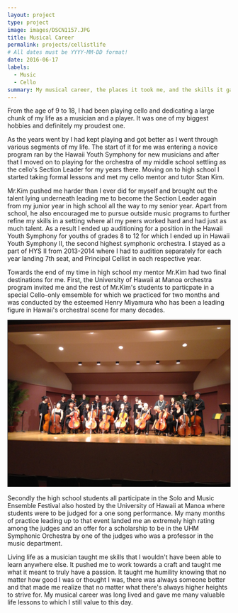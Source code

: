 ```yaml
---
layout: project
type: project
image: images/DSCN1157.JPG
title: Musical Career
permalink: projects/cellistlife
# All dates must be YYYY-MM-DD format!
date: 2016-06-17
labels:
  - Music
  - Cello
summary: My musical career, the places it took me, and the skills it gave me.
---
```


From the age of 9 to 18, I had been playing cello and dedicating a large chunk of my life as a musician and a player. It was one of my biggest hobbies and definitely my proudest one.

As the years went by I had kept playing and got better as I went through various segments of my life. The start of it for me was entering a novice program ran by the Hawaii Youth Symphony for new musicians and after that I moved on to playing for the orchestra of my middle school settling as the cello's Section Leader for my years there. Moving on to high school I started taking formal lessons and met my cello mentor and tutor Stan Kim.

Mr.Kim pushed me harder than I ever did for myself and brought out the talent lying underneath leading me to become the Section Leader again from my junior year in high school all the way to my senior year. Apart from school, he also encouraged me to pursue outside music programs to further refine my skills in a setting where all my peers worked hard and had just as much talent. As a result I ended up auditioning for a position in the Hawaii Youth Symphony for youths of grades 8 to 12 for which I ended up in Hawaii Youth Symphony II, the second highest symphonic orchestra. I stayed as a part of HYS II from 2013-2014 where I had to audition separately for each year landing 7th seat, and Principal Cellist in each respective year.

Towards the end of my time in high school my mentor Mr.Kim had two final destinations for me. First, the University of Hawaii at Manoa orchestra program invited me and the rest of Mr.Kim's students to particpate in a special Cello-only emsemble for which we practiced for two months and was conducted by the esteemed Henry Miyamura who has been a leading figure in Hawaii's orchestral scene for many decades. 

<img class="ui image" src="../images/UH_Cello_Ensemble.PNG">


Secondly the high school students all participate in the Solo and Music Ensemble Festival also hosted by the University of Hawaii at Manoa where students were to be judged for a one song performance. My many months of practice leading up to that event landed me an extremely high rating among the judges and an offer for a scholarship to be in the UHM Symphonic Orchestra by one of the judges who was a professor in the music department.

Living life as a musician taught me skills that I wouldn't have been able to learn anywhere else. It pushed me to work towards a craft and taught me what it meant to truly have a passion. It taught me humility knowing that no matter how good I was or thought I was, there was always someone better and that made me realize that no matter what there's always higher heights to strive for. My musical career was long lived and gave me many valuable life lessons to which I still value to this day.


